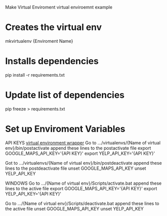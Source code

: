 
Make Virtual Enviroment
virtual enviroemnt example

# Creates the virtual env
mkvirtualenv {Enviroment Name}

# Installs dependencies 
pip install -r requirements.txt

# Update list of dependencies
pip freeze > requirements.txt

# Set up Enviroment Variables
API KEYS
<ins>virtual environment wrapper</ins> 
Go to .../virtualenvs/{Name of virtual env}/bin/postactivate
append these lines to the postactivate file
export GOOGLE_MAPS_API_KEY='{API KEY}'
export YELP_API_KEY='{API KEY}'

Got to .../virtualenvs/{Name of virtual env}/bin/postdeactivate
append these lines to the postdeactivate file
unset GOOGLE_MAPS_API_KEY
unset YELP_API_KEY

WINDOWS
Go to .../{Name of virtual env}/Scripts/activate.bat
append these lines to the active file
export GOOGLE_MAPS_API_KEY='{API KEY}'
export YELP_API_KEY='{API KEY}'

Go to .../{Name of virtual env}/Scripts/deactivate.bat
append these lines to the active file
unset GOOGLE_MAPS_API_KEY
unset YELP_API_KEY



